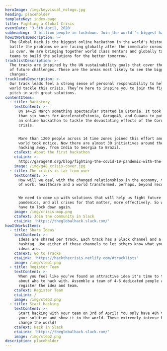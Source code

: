 ```yaml
---
heroImage: /img/keyvisual_nologo.jpg
heading: placeholder
templateKey: index-page
title: Fighting a Global Crisis
eventDate: '3-5th April, 2020'
subheading: '3 billion people in lockdown. Join the world''s biggest hackathon.  '
howItWorksDescription: >-
  The Global Hack is the biggest online hackathon in the world's history to
  battle the problems we are facing globally after the immediate corona crisis
  is over. We are bringing together world class mentors and globally talented
  teams to build the solutions for the better tomorrow.
tracklistDescription: >-
  The tracks are inspired by the UN sustainability goals that cover the majority
  of future challenges. These are the areas most likely to see the biggest
  changes:
trackleadsDescription: >-
  Our track leads feel a strong sense of personal responsibility to help the
  world tackle this crisis. They’re here to inspire you to join the fight and
  pitch in with great solutions.
contentItems:
  - title: Backstory
    textContent: >-
      On 14–15 March something spectacular started in Estonia. It took fewer
      than six hours for AccelerateEstonia, Garage48, and Guaana to put together
      an online hackathon to tackle the devastating effects of the Coronavirus
      crisis. 


      More than 1200 people across 14 time zones joined this effort and the
      world took notice. Now there are almost 30 initiatives around the globe
      hacking away, from India to Georgia to Brazil.
    ctaText: About the first hackathon
    ctaLink: >-
      http://garage48.org/blog/fighting-the-covid-19-pandemic-with-the-power-of-community
    image: /img/g48_crisis-cover.jpg
  - title: The crisis is far from over
    textContent: >-
      How will we deal with the changed relationships in the economy, the future
      of work, healthcare and a world transformed, perhaps, beyond recognition? 


      We need to come up with solutions that will help us fight future
      pandemics, and all crises for that matter, more effectively. So we never
      have to lock down again. 
    image: /img/crisis-map.png
    ctaText: Join the community in Slack
    ctaLink: 'https://theglobalhack.slack.com/'
howItWorksItems:
  - title: Share Ideas
    textContent: >-
      Ideas are shared per track. Each track has a Slack channel and a Twitter
      hashtag. Use either of those channels to let others know what your great
      ideas are.
    ctaText: Go to Tracks
    ctaLink: 'https://hackthecrisis.netlify.com/#tracklists'
    image: /img/step1.png
  - title: Register Team
    textContent: >-
      When you feel like you’ve found an attractive idea it's time to think
      about who to hack with. Assemble a team of 4-6 dedicated people and
      register the idea and team.
    ctaText: Register Team
    ctaLink: /
    image: /img/step3.png
  - title: Start hacking
    textContent: >-
      Start hacking with your team on 3rd of April! You only have 48h to polish
      your solution and show it to the world. These extremely intense hours may
      change the world!
    ctaText: Hack in Slack
    ctaLink: 'https://theglobalhack.slack.com/'
    image: /img/step2.png
description: placeholder
---
```

